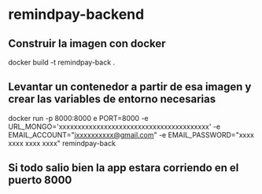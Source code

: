# remindpay-backend

## Construir la imagen con docker
docker build -t remindpay-back .

## Levantar un contenedor a partir de esa imagen y crear las  variables de entorno necesarias
docker run -p 8000:8000  e PORT=8000 -e URL_MONGO='xxxxxxxxxxxxxxxxxxxxxxxxxxxxxxxxxxxxxxxx' -e EMAIL_ACCOUNT="jxxxxxxxxxx@gmail.com" -e EMAIL_PASSWORD="xxxx xxxx xxxx xxxx"  remindpay-back 

## Si todo salio bien la app estara corriendo en el puerto 8000
